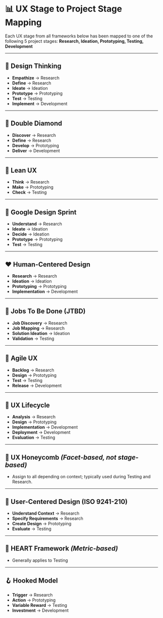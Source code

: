 # 📊 UX Stage to Project Stage Mapping

Each UX stage from all frameworks below has been mapped to one of the following 5 project stages: **Research, Ideation, Prototyping, Testing, Development**

---

## 🎨 Design Thinking
- **Empathize** → Research  
- **Define** → Research  
- **Ideate** → Ideation  
- **Prototype** → Prototyping  
- **Test** → Testing  
- **Implement** → Development

---

## 💎 Double Diamond
- **Discover** → Research  
- **Define** → Research  
- **Develop** → Prototyping  
- **Deliver** → Development

---

## 🚀 Lean UX
- **Think** → Research  
- **Make** → Prototyping  
- **Check** → Testing

---

## 🏃 Google Design Sprint
- **Understand** → Research  
- **Ideate** → Ideation  
- **Decide** → Ideation  
- **Prototype** → Prototyping  
- **Test** → Testing

---

## ❤️ Human-Centered Design
- **Research** → Research  
- **Ideation** → Ideation  
- **Prototyping** → Prototyping  
- **Implementation** → Development

---

## 🔧 Jobs To Be Done (JTBD)
- **Job Discovery** → Research  
- **Job Mapping** → Research  
- **Solution Ideation** → Ideation  
- **Validation** → Testing

---

## 🔄 Agile UX
- **Backlog** → Research  
- **Design** → Prototyping  
- **Test** → Testing  
- **Release** → Development

---

## 🔬 UX Lifecycle
- **Analysis** → Research  
- **Design** → Prototyping  
- **Implementation** → Development  
- **Deployment** → Development  
- **Evaluation** → Testing

---

## 🍯 UX Honeycomb *(Facet-based, not stage-based)*  
- Assign to all depending on context; typically used during Testing and Research.

---

## 👤 User-Centered Design (ISO 9241-210)
- **Understand Context** → Research  
- **Specify Requirements** → Research  
- **Create Design** → Prototyping  
- **Evaluate** → Testing

---

## 💓 HEART Framework *(Metric-based)*  
- Generally applies to Testing

---

## 🪝 Hooked Model
- **Trigger** → Research  
- **Action** → Prototyping  
- **Variable Reward** → Testing  
- **Investment** → Development